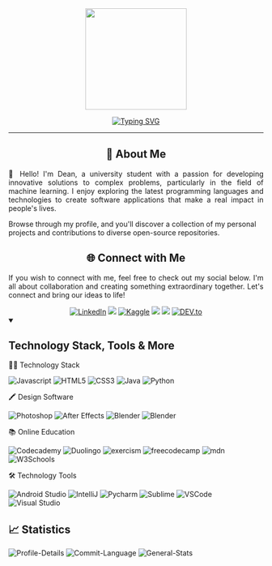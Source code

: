 <!-- Machine Learning GIF -->
<div id="header" align="center">
    <img src="https://media.giphy.com/media/v1.Y2lkPTc5MGI3NjExZjBjMjg2ZmU5NzRjZTQ4ZjZmMTEwYmQ2NzQyZDUyNTRiMzllNWJmNSZlcD12MV9pbnRlcm5hbF9naWZzX2dpZklkJmN0PXM/F04IIH8SwCB6iBa36I/giphy-downsized-large.gif" height="200px" width="auto">
</div>

<p align="center">
<a href="https://git.io/typing-svg"><img src="https://readme-typing-svg.demolab.com?font=&weight=600&pause=1000&color=2786B1&center=true&vCenter=true&random=false&width=435&lines=Future+Full+Stack+Software+Engineer;Self-taught+UI%2FUX+Designer;Passionate+with+AI+and+ML" alt="Typing SVG" /></a></p>
<hr>

<!-- Introduction Message -->
<div>
<h2 align="center">🚀 About Me</h2>
<p align="justify">👋 Hello! I'm Dean, a university student with a passion for developing innovative solutions to complex problems, particularly in the field of machine learning. I enjoy exploring the latest programming languages and technologies to create software applications that make a real impact in people's lives. 

Browse through my profile, and you'll discover a collection of my personal projects and contributions to diverse open-source repositories.
</p>
</div>


<!-- Connect with Me -->
<div>
    <h2 align="center">🌐 Connect with Me</h2>
    <p align="justify">
    If you wish to connect with me, feel free to check out my social below. I'm all about collaboration and creating something extraordinary together. Let's connect and bring our ideas to life!
    </p>
</div>
<div align="center">
         <a href="https://www.linkedin.com/in/codebydean" target="_blank"><img src="https://img.shields.io/badge/-codebydean-0A66C2?logo=linkedin&logoColor=white&style=plastic" alt="LinkedIn"></a>
        <a href="https://www.credly.com/users/codebydean" target="_blank"><img src="https://img.shields.io/badge/-Credly-orange?logo=credly&logoColor=white&style=plastic"></a>
        <a href="https://www.kaggle.com/deanjoanidhi" target="_blank"><img src="https://img.shields.io/badge/-Kaggle-white?logo=kaggle&style=plastic" alt="Kaggle"></a>
        <a href="https://hashnode.com/@codebydean" target="_blank"><img src="https://img.shields.io/badge/-Hashnode-2962FF?logo=hashnode&logoColor=white&style=plastic"></a>
        <img src="https://img.shields.io/badge/codebydean-5865F2?style=plastic&logo=discord&logoColor=white">
        <a href="https://dev.to/codebydean" target="_blank"><img src="https://img.shields.io/badge/-Dev.to-black?logo=dev.to&logoColor=white&style=plastic&logoWidth=30" alt="DEV.to"></a>
</div>


<!-- Programming Languages -->
<details open>
<summary><h2>Technology Stack, Tools & More</h2></summary>
<p>👨‍💻 Technology Stack</p>
<div>  
    <img src="https://img.shields.io/badge/-JavaScript-F7DF1E?logo=javascript&logoColor=black&style=for-the-badge&logoWidth=20" alt="Javascript">
    <img src="https://img.shields.io/badge/-HTML5-E34F26?logo=html5&logoColor=white&style=for-the-badge&logoWidth=20" alt="HTML5">
    <img src="https://img.shields.io/badge/-CSS3-1572B6?logo=css3&logoColor=white&style=for-the-badge&logoWidth=20" alt="CSS3">
    <img src="https://img.shields.io/badge/-Java-f89820?logo=java&logoColor=white&style=for-the-badge&logoWidth=20" alt="Java">
    <img src="https://img.shields.io/badge/Python-FFD43B?style=for-the-badge&logo=python&logoColor=blue" alt="Python">
</div>

<!-- Design Software -->

<p>🖍 Design Software</p>
<div>
    <img src="https://img.shields.io/badge/Adobe%20Photoshop-31A8FF?style=for-the-badge&logo=Adobe%20Photoshop&logoColor=black" alt="Photoshop">
    <img src="https://img.shields.io/badge/Adobe%20after%20affects-CF96FD?style=for-the-badge&logo=Adobe%20after%20effects&logoColor=393665" alt="After Effects">
    <img src="https://img.shields.io/badge/blender-%23F5792A.svg?style=for-the-badge&logo=blender&logoColor=white" alt="Blender">
    <img src="https://img.shields.io/badge/Figma-F24E1E?style=for-the-badge&logo=figma&logoColor=white" alt="Blender">
</div>

<!-- Education -->

<p>📚 Online Education</p>
<div>
    <img src="https://img.shields.io/badge/Codecademy-141D39?style=for-the-badge&logo=codecademy&logoColor=white" alt="Codecademy">
    <img src="https://img.shields.io/badge/Duolingo-039014?style=for-the-badge&logo=Duolingo&logoColor=white" alt="Duolingo">
    <img src="https://img.shields.io/badge/Exercism-077C8C?style=for-the-badge&logo=exercism&logoColor=white" alt="exercism">
    <img src="https://img.shields.io/badge/freecodecamp-27273D?style=for-the-badge&logo=freecodecamp&logoColor=white" alt="freecodecamp">
    <img src="https://img.shields.io/badge/MDC_Web_Docs-black?style=for-the-badge&logo=mdcwebdocs&logoColor=white" alt="mdn">
    <img src="https://img.shields.io/badge/W3Schools-04AA6D?style=for-the-badge&logo=W3Schools&logoColor=white" alt="W3Schools">
</div>


<!-- Technology Tools -->
<p>🛠 Technology Tools</p>
<div>
    <img src="https://img.shields.io/badge/Android_Studio-039014?style=for-the-badge&logo=android-studio&logoColor=white" alt="Android Studio">
    <img src="https://img.shields.io/badge/IntelliJ_IDEA-000000.svg?style=for-the-badge&logo=intellij-idea&logoColor=white" alt="IntelliJ">
    <img src="https://img.shields.io/badge/PyCharm-000000.svg?&style=for-the-badge&logo=PyCharm&logoColor=white" alt="Pycharm">
    <img src="https://img.shields.io/badge/sublime_text-%23575757.svg?&style=for-the-badge&logo=sublime-text&logoColor=important" alt="Sublime">
    <img src="https://img.shields.io/badge/VSCode-0078D4?style=for-the-badge&logo=visual%20studio%20code&logoColor=white" alt="VSCode">
    <img src="https://img.shields.io/badge/Visual_Studio-5C2D91?style=for-the-badge&logo=visual%20studio&logoColor=white" alt="Visual Studio">
</details>

<!-- Github Statistics -->
<h2>📈 Statistics</h2>

![Profile-Details](http://github-profile-summary-cards.vercel.app/api/cards/profile-details?username=codebydean&theme=blue_green)
![Commit-Language](http://github-profile-summary-cards.vercel.app/api/cards/most-commit-language?username=codebydean&theme=blue_green)
![General-Stats](http://github-profile-summary-cards.vercel.app/api/cards/stats?username=codebydean&theme=blue_green)

